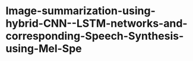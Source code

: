 # Image-summarization-using-hybrid-CNN--LSTM-networks-and-corresponding-Speech-Synthesis-using-Mel-Spe